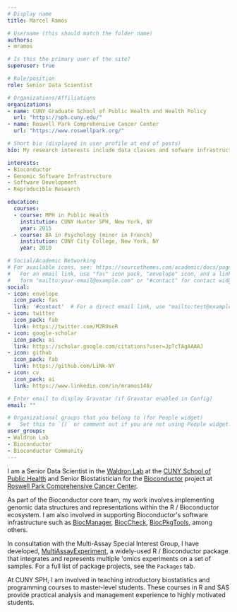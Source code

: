 ```yaml
---
# Display name
title: Marcel Ramos

# Username (this should match the folder name)
authors:
- mramos

# Is this the primary user of the site?
superuser: true

# Role/position
role: Senior Data Scientist

# Organizations/Affiliations
organizations:
- name: CUNY Graduate School of Public Health and Health Policy
  url: "https://sph.cuny.edu/"
- name: Roswell Park Comprehensive Cancer Center
  url: "https://www.roswellpark.org/"

# Short bio (displayed in user profile at end of posts)
bio: My research interests include data classes and sofware infrastructure as the foundation for genomic data manipulation.

interests:
- Bioconductor
- Genomic Software Infrastructure
- Software Development
- Reproducible Research

education:
  courses:
  - course: MPH in Public Health
    institution: CUNY Hunter SPH, New York, NY
    year: 2015
  - course: BA in Psychology (minor in French)
    institution: CUNY City College, New York, NY
    year: 2010

# Social/Academic Networking
# For available icons, see: https://sourcethemes.com/academic/docs/page-builder/#icons
#   For an email link, use "fas" icon pack, "envelope" icon, and a link in the
#   form "mailto:your-email@example.com" or "#contact" for contact widget.
social:
- icon: envelope
  icon_pack: fas
  link: '#contact'  # For a direct email link, use "mailto:test@example.org".
- icon: twitter
  icon_pack: fab
  link: https://twitter.com/M2RUseR
- icon: google-scholar
  icon_pack: ai
  link: https://scholar.google.com/citations?user=JpTcTAgAAAAJ
- icon: github
  icon_pack: fab
  link: https://github.com/LiNk-NY
- icon: cv
  icon_pack: ai
  link: https://www.linkedin.com/in/mramos148/

# Enter email to display Gravatar (if Gravatar enabled in Config)
email: ""

# Organizational groups that you belong to (for People widget)
#   Set this to `[]` or comment out if you are not using People widget.
user_groups:
- Waldron Lab
- Bioconductor
- Bioconductor Community
---
```


I am a Senior Data Scientist in the [Waldron Lab](https://waldronlab.io/) at
the [CUNY School of Public Health](https://sph.cuny.edu/) and Senior
Biostatistician for the [Bioconductor](https://bioconductor.org) project
at [Roswell Park Comprehensive Cancer Center](https://roswellpark.org/).

As part of the Bioconductor core team, my work involves implementing genomic
data structures and representations within the R / Bioconductor ecosystem. I am
also involved in supporting Bioconductor's software infrastructure such as
[BiocManager](https://cran.r-project.org/package=BiocManager),
[BiocCheck](https://bioconductor.org/packages/BiocCheck),
[BiocPkgTools](https://bioconductor.org/packages/BiocPkgTools), among others.

In consultation with the Multi-Assay Special Interest Group, I have developed,
[MultiAssayExperiment](https://bioconductor.org/packages/MultiAssayExperiment),
a widely-used R / Bioconductor package that integrates and represents multiple
'omics experiments on a set of samples. For a full list of package projects,
see the `Packages` tab.

At CUNY SPH, I am involved in teaching introductory biostatistics and
programming courses to master-level students. These courses in R and SAS
provide practical analysis and management experience to highly motivated
students.


